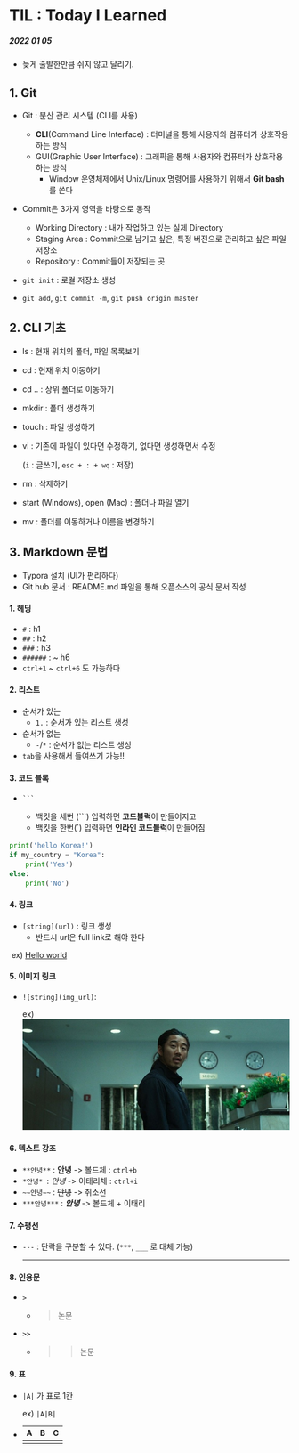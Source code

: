 

# TIL : Today I Learned

##### 2022 01 05

- 늦게 출발한만큼 쉬지 않고 달리기.



## 1. Git

- Git : 분산 관리 시스템 (CLI를 사용)
  - **CLI**(Command Line Interface) : 터미널을 통해 사용자와 컴퓨터가 상호작용하는 방식
  - GUI(Graphic User Interface) : 그래픽을 통해 사용자와 컴퓨터가 상호작용하는 방식
    - Window 운영체제에서 Unix/Linux 명령어를 사용하기 위해서 **Git bash**를 쓴다
- Commit은 3가지 영역을 바탕으로 동작
  - Working Directory : 내가 작업하고 있는 실제 Directory
  - Staging Area : Commit으로 남기고 싶은, 특정 버젼으로 관리하고 싶은 파일 저장소
  - Repository : Commit들이 저장되는 곳

- `git init` : 로컬 저장소 생성
- `git add`, `git commit -m`, `git push origin master`

## 2. CLI 기초

- ls : 현재 위치의 폴더, 파일 목록보기

- cd <path> : 현재 위치 이동하기

- cd .. : 상위 폴더로 이동하기

- mkdir <name> : 폴더 생성하기

- touch : 파일 생성하기

- vi : 기존에 파일이 있다면 수정하기, 없다면 생성하면서 수정

  (`i` : 글쓰기, `esc + : + wq` : 저장)

- rm : 삭제하기

- start (Windows), open (Mac) : 폴더나 파일 열기

- mv : 폴더를 이동하거나 이름을 변경하기



## 3. Markdown 문법

- Typora 설치 (UI가 편리하다)
- Git hub 문서 : README.md 파일을 통해 오픈소스의 공식 문서 작성

#### 1. 헤딩

- `#` : h1
- `##` : h2
- `###` : h3
- `######` : ~ h6
- `ctrl+1` ~ `ctrl+6` 도 가능하다



#### 2. 리스트

- 순서가 있는
  - `1.`  :  순서가 있는 리스트 생성
- 순서가 없는
  - `-`/`*` : 순서가 없는 리스트 생성
- `tab`을 사용해서 들여쓰기 가능!!



#### 3. 코드 블록

- ````
  ```
  ````

  - 백킷을 세번 (```)  입력하면 **코드블럭**이 만들어지고
  - 백킷을 한번(`) 입력하면 **인라인 코드블럭**이 만들어짐

``` python
print('hello Korea!')
if my_country = "Korea":
    print('Yes')
else:
    print('No')   
```



#### 4. 링크

- `[string](url)` : 링크 생성
  - 반드시 url은 full link로 해야 한다

​		ex) [Hello world](https://www.google.com/search?q=hello+world&tbm=isch&ved=2ahUKEwjTxdb355n1AhXVAd4KHZKtAQwQ2-cCegQIABAA&oq=hello+world&gs_lcp=CgNpbWcQAzIICAAQgAQQsQMyBQgAEIAEMgUIABCABDIFCAAQgAQyBQgAEIAEMgUIABCABDIFCAAQgAQyBQgAEIAEMgUIABCABDIFCAAQgAQ6CwgAEIAEELEDEIMBOgQIABADOgQIABAeUKARWIszYO40aAFwAHgAgAFniAGGCpIBAzguNZgBAKABAaoBC2d3cy13aXotaW1nwAEB&sclient=img&ei=oSPVYZPxONWD-AaS24Zg&bih=587&biw=1278)



#### 5. 이미지 링크

- `![string](img_url)`:

  ex) ![혼자왔니?](README/%EB%B2%94%EC%A3%84%EB%8F%84%EC%8B%9C%EC%9E%A5%EC%B2%B8%EC%9C%A4%EA%B3%84%EC%83%81%EB%8C%80%EC%82%AC%EC%A7%A4%ED%98%BC%EC%9E%90%EC%95%BC-crop-16413737853011.jpg)

  



#### 6. 텍스트 강조

- `**안녕**` : **안녕** -> 볼드체 : `ctrl+b`
- `*안녕* `: *안녕* -> 이태리체 : `ctrl+i`
- `~~안녕~~` : ~~안녕~~ -> 취소선 
- `***안녕***` : ***안녕*** -> 볼드체 + 이태리



#### 7. 수평선

- `---` : 단락을 구분할 수 있다. (`***`, `___` 로 대체 가능)

  ---

  

#### 8. 인용문

- `>`

  - > 논문

- `>>`

  - > > 논문



#### 9. 표

- `|A|` 가 표로 1칸

  ex) `|A|B|`

- | A    | B    | C    |
  | ---- | ---- | ---- |
  |      |      |      |

  
